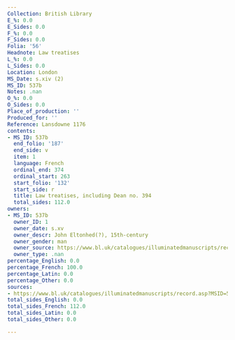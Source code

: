```yaml
---
Collection: British Library
E_%: 0.0
E_Sides: 0.0
F_%: 0.0
F_Sides: 0.0
Folia: '56'
Headnote: Law treatises
L_%: 0.0
L_Sides: 0.0
Location: London
MS_Date: s.xiv (2)
MS_ID: 537b
Notes: .nan
O_%: 0.0
O_Sides: 0.0
Place_of_production: ''
Produced_for: ''
Reference: Lansdowne 1176
contents:
- MS_ID: 537b
  end_folio: '187'
  end_side: v
  item: 1
  language: French
  ordinal_end: 374
  ordinal_start: 263
  start_folio: '132'
  start_side: r
  title: Law treatises, including Dean no. 394
  total_sides: 112.0
owners:
- MS_ID: 537b
  owner_ID: 1
  owner_date: s.xv
  owner_descr: John Eltonhed(?), 15th-century
  owner_gender: man
  owner_source: https://www.bl.uk/catalogues/illuminatedmanuscripts/record.asp?MSID=5234&CollID=15&NStart=1176
  owner_type: .nan
percentage_English: 0.0
percentage_French: 100.0
percentage_Latin: 0.0
percentage_Other: 0.0
sources:
- https://www.bl.uk/catalogues/illuminatedmanuscripts/record.asp?MSID=5234&CollID=15&NStart=1176
total_sides_English: 0.0
total_sides_French: 112.0
total_sides_Latin: 0.0
total_sides_Other: 0.0

---
```

